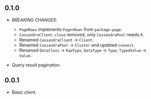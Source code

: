 ## 0.1.0

- *BREAKING CHANGES*:
  - `PageRows` implements `Page<Row>` from `package:page`.
  - `CassandraClient.close` removed, only `CassandraPool` needs it.
  - Renamed `CassandraClient` -> `Client`.
  - Renamed `CassandraPool` -> `Cluster` and updated `connect`.
  - Renamed `DataClass` -> `RawType`, `DataType` -> `Type`, `TypedValue` -> `Value`.

- Query result pagination. 

## 0.0.1

- Basic client.
